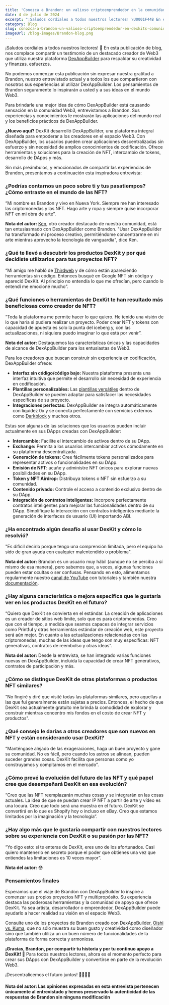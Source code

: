 ```yaml
---
title: 'Conozca a Brandon: un valioso criptoemprendedor en la comunidad de DexKit'
date: 4 de julio de 2024
excerpt: "¡Saludos cordiales a todos nuestros lectores! \U0001F44B En esta publicación de blog, nos complace compartir un testimonio de un destacado creador de Web3..."
category: Blog
slug: conozca-a-brandon-un-valioso-criptoemprendedor-en-dexkits-comunidad
imageUrl: /blog-images/Brandon-blog.png
---
```

¡Saludos cordiales a todos nuestros lectores! 👋 En esta publicación de blog, nos complace compartir un testimonio de un destacado creador de Web3 que utiliza nuestra plataforma [DexAppBuilder](https://dexappbuilder.dexkit.com/) para respaldar su creatividad y finanzas. esfuerzos.

No podemos comenzar esta publicación sin expresar nuestra gratitud a Brandon, nuestro entrevistado actual y a todos los que compartieron con nosotros sus experiencias al utilizar DexAppBuilder. Los pensamientos de Brandon seguramente lo inspirarán a usted y a sus ideas en el mundo Web3.

Para brindarle una mejor idea de cómo DexAppBuilder está causando sensación en la comunidad Web3, entrevistamos a Brandon. Sus experiencias y conocimientos le mostrarán las aplicaciones del mundo real y los beneficios prácticos de DexAppBuilder.

**¿Nuevo aquí?** DexKit desarrolló DexAppBuilder, una plataforma integral diseñada para empoderar a los creadores en el espacio Web3. Con DexAppBuilder, los usuarios pueden crear aplicaciones descentralizadas sin esfuerzo y sin necesidad de amplios conocimientos de codificación. Ofrece herramientas y soluciones para la creación de NFT, intercambio de tokens, desarrollo de DApps y más.

Sin más preámbulos, y emocionados de compartir las experiencias de Brandon, presentamos a continuación esta inspiradora entrevista:

### ¿Podrías contarnos un poco sobre ti y tus pasatiempos? ¿Cómo entraste en el mundo de las NFT?

“Mi nombre es Brandon y vivo en Nueva York. Siempre me han interesado las criptomonedas y las NFT. Hago arte y ropa y siempre quise incorporar NFT en mi obra de arte”.

**Nota del autor:** [Ken](https://nft.dpoisn.com/), otro creador destacado de nuestra comunidad, está tan entusiasmado con DexAppBuilder como Brandon. "Usar DexAppBuilder ha transformado mi proceso creativo, permitiéndome concentrarme en mi arte mientras aprovecho la tecnología de vanguardia", dice Ken.

### ¿Qué te llevó a descubrir los productos DexKit y por qué decidiste utilizarlos para tus proyectos NFT?

“Mi amigo me habló de [Thirdweb](https://thirdweb.com/) y de cómo están apareciendo herramientas sin código. Entonces busqué en Google NFT sin código y apareció DexKit. Al principio no entendía lo que me ofrecían, pero cuando lo entendí me emocioné mucho”.

### ¿Qué funciones o herramientas de DexKit te han resultado más beneficiosas como creador de NFT?

“Toda la plataforma me permite hacer lo que quiero. He tenido una visión de lo que haría si pudiera realizar un proyecto. Poder crear NFT y tokens con capacidad de apuesta es solo la punta del iceberg y, con las actualizaciones, ni siquiera puedo imaginar lo que está por venir”.

**Nota del autor:** Destaquemos las características únicas y las capacidades de alcance de DexAppBuilder para los entusiastas de Web3.

Para los creadores que buscan construir sin experiencia en codificación, DexAppBuilder ofrece:

* **Interfaz sin código/código bajo:** Nuestra plataforma presenta una interfaz intuitiva que permite el desarrollo sin necesidad de experiencia en codificación.
* **Plantillas personalizables:** Las [plantillas versátiles](https://dexappbuilder.dexkit.com/site/templates) dentro de DexAppBuilder se pueden adaptar para satisfacer las necesidades específicas de su proyecto.
* **Integraciones perfectas:** DexAppBuilder se integra automáticamente con liquidez 0x y se conecta perfectamente con servicios externos como [Darkblock](https://www.darkblock.io/) y muchos otros.

Estas son algunas de las soluciones que los usuarios pueden incluir actualmente en sus DApps creadas con DexAppBuilder:

* **Intercambio:** Facilite el intercambio de activos dentro de su DApp.
* **Exchange:** Permita a los usuarios intercambiar activos cómodamente en su plataforma descentralizada.
* **Generación de tokens:** Cree fácilmente tokens personalizados para representar activos o funcionalidades en su DApp.
* **Emisión de NFT**: acuñe y administre NFT únicos para explorar nuevas posibilidades en su DApp.
* **Token y NFT Airdrop:** Distribuya tokens o NFT sin esfuerzo a su comunidad.
* **Contenido privado:** Controle el acceso a contenido exclusivo dentro de su DApp.
* **Integración de contratos inteligentes:** Incorpore perfectamente contratos inteligentes para mejorar las funcionalidades dentro de su DApp. Simplifique la interacción con contratos inteligentes mediante la generación de interfaces de usuario (UI) importando ABI.

### ¿Ha encontrado algún desafío al usar DexKit y cómo lo resolvió?

"Es difícil decirlo porque tengo una comprensión limitada, pero el equipo ha sido de gran ayuda con cualquier malentendido o problema".

**Nota del autor:** Brandon es un usuario muy hábil (aunque no se perciba a sí mismo de esa manera), pero sabemos que, a veces, algunas funciones pueden estar ocultas o ser confusas. Pensando en esto, alimentamos regularmente nuestro [canal de YouTube](https://www.youtube.com/@DexKit/videos) con tutoriales y también nuestra [documentación](https://docs.dexkit.com/defi-products ).

### ¿Hay alguna característica o mejora específica que le gustaría ver en los productos DexKit en el futuro?

“Quiero que DexKit se convierta en el estándar. La creación de aplicaciones es un creador de sitios web límite, solo que es para criptomonedas. Creo que con el tiempo, a medida que seamos capaces de integrar servicios como Printful y otras herramientas estándar de creación web, este proyecto será aún mejor. En cuanto a las actualizaciones relacionadas con las criptomonedas, muchas de las ideas que tengo son muy específicas: NFT generativas, contratos de reembolso y otras ideas”.

**Nota del autor:** Desde la entrevista, se han integrado varias funciones nuevas en DexAppBuilder, incluida la capacidad de crear NFT generativos, contratos de participación y más.

### ¿Cómo se distingue DexKit de otras plataformas o productos NFT similares?

“No fingiré y diré que visité todas las plataformas similares, pero aquellas a las que fui generalmente están sujetas a precios. Entonces, el hecho de que DexKit sea actualmente gratuito me brinda la comodidad de explorar y construir mientras concentro mis fondos en el costo de crear NFT y productos".

### ¿Qué consejo le darías a otros creadores que son nuevos en NFT y están considerando usar DexKit?

“Manténgase alejado de las exageraciones, haga un buen proyecto y gane su comunidad. No es fácil, pero cuando los astros se alinean, pueden suceder grandes cosas. DexKit facilita que personas como yo construyamos y compitamos en el mercado”.

### ¿Cómo prevé la evolución del futuro de las NFT y qué papel cree que desempeñará DexKit en esa evolución?

“Creo que las NFT reemplazarán muchas cosas y se integrarán en las cosas actuales. La idea de que se puedan crear IP NFT a partir de arte y vídeo es una locura. Creo que todo será una muestra en el futuro. DexKit se convertirá en lo que es Shopify hoy o incluso en eBay. Creo que estamos limitados por la imaginación y la tecnología”.

### ¿Hay algo más que le gustaría compartir con nuestros lectores sobre su experiencia con DexKit o su pasión por las NFT?

“Yo digo esto: si te enteras de DexKit, eres uno de los afortunados. Casi quiero mantenerlo en secreto porque el poder que obtienes una vez que entiendes las limitaciones es 10 veces mayor”.

**Nota del autor:** 😳

### Pensamientos finales

Esperamos que el viaje de Brandon con DexAppBuilder lo inspire a comenzar sus propios proyectos NFT y multipropósito. Su experiencia destaca las poderosas herramientas y la comunidad de apoyo que ofrece DexKit. Ya sea artista, desarrollador o emprendedor, DexAppBuilder puede ayudarlo a hacer realidad su visión en el espacio Web3.

Consulte uno de los proyectos de Brandon creado con DexAppBuilder, [Oishi vs. Kuma](https://oushi-vs-kuma.dexkit.app/), que no sólo muestra su buen gusto y creatividad como diseñador sino que también utiliza un un buen número de funcionalidades de la plataforma de forma correcta y armoniosa.

**¡Gracias, Brandon, por compartir tu historia y por tu continuo apoyo a DexKit! 🤝** Para todos nuestros lectores, ahora es el momento perfecto para crear sus DApps con DexAppBuilder y convertirse en parte de la revolución Web3.

¡Descentralicemos el futuro juntos! 👨‍👩‍👧‍👦

#### Nota del autor: Las opiniones expresadas en esta entrevista pertenecen únicamente al entrevistado y hemos preservado la autenticidad de las respuestas de Brandon sin ninguna modificación
